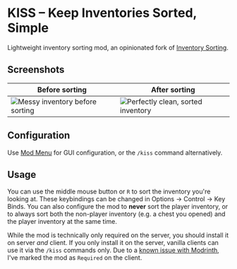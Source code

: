 # KISS – Keep Inventories Sorted, Simple

Lightweight inventory sorting mod, an opinionated fork of [Inventory Sorting](https://modrinth.com/mod/inventory-sorting).

## Screenshots

| Before sorting | After sorting |
|----------------|---------------|
| ![Messy inventory before sorting](https://cdn.modrinth.com/data/FbHSPTyF/images/08380e05b921fe4c09b4785341fc3b0545358e07.png) | ![Perfectly clean, sorted inventory](https://cdn.modrinth.com/data/FbHSPTyF/images/4e10f256933a0a36cc401ac90269fc19d5a5b149.png) |

## Configuration

Use [Mod Menu](https://modrinth.com/mod/modmenu) for GUI configuration, or the `/kiss` command alternatively.

## Usage

You can use the middle mouse button or `R` to sort the inventory you're looking at. These keybindings can be changed in
Options -> Control -> Key Binds. You can also configure the mod to **never** sort the player inventory, or to always sort both the non-player inventory (e.g. a chest you opened) and the player inventory at the same time.

While the mod is technically only required on the server, you should install it on server _and_ client. If you only
install it on the server, vanilla clients can use it via the `/kiss` commands only. Due to a [known issue with Modrinth](https://github.com/modrinth/knossos/issues/1612),
I've marked the mod as `Required` on the client.